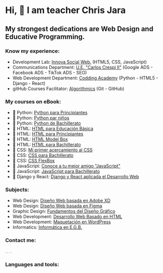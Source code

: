 # Hi, 👋  I am teacher Chris Jara



## My strongest dedications are Web Design and Educative Programming.



### Know my experience:

- Development Lab:  [Innova Social Web.]() (HTML5, CSS, JavaScript)
- Communications Department:  [U.E. "Carlos Crespi II"]() (Google ADS - Facebook ADS - TikTok ADS - SEO)
- Web Development Department: [Codding Academy]() (Python - HTML5 - Django - React)
- gitHub Courses Facilitator: [Algorithmics]() (Git - GitHub)



### My courses on eBook:

- 📙 Python: [Python para Principiantes]()
- 📙 Python: [Python par niños]()
- 📙 Python: [Python de Bachillerato]()
- 📘 HTML: [HTML para Educación Básica]()
- 📘 HTML: [HTML para Principiantes]()
- 📘 HTML: [HTML Model Box]()
- 📘 HTML: [HTML para Bachillerato]()
- 📗 CSS: [Mi primer acercamiento al CSS]()
- 📗 CSS: [CSS para Bachillerato]()
- 📗 CSS: [CSS FlexBox]()
- 📕 JavaScript: [Conoce a tu mejor amigo "JavaScript"]() 
- 📕 JavaScript: [JavaScript para Bachillerato]()
- 📔 Django y React: [Django y React aplicada el Desarrollo Web]()



### Subjects:

- Web Design: [Diseño Web basada en Adobe XD]()
- Web Design: [Diseño Web basada en Figma]()
- Graphic Design: [Fundamentos del Diseño Gráfico]()
- Web Development: [Desarrollo Web Basado en HTML]()
- Web Development: [Maquetación en WordPress]()
- Informatics: [Informática en E.G.B.]()



### Contact me:

<img src="D:\GitHub\RedMe\Imagenes_Redme\facebook.png" style="zoom:15%;" /> <img src="D:\GitHub\RedMe\Imagenes_Redme\social.png" style="zoom:15%;" /> <img src="D:\GitHub\RedMe\Imagenes_Redme\tik-tok.png" style="zoom:15%;" /> <img src="D:\GitHub\RedMe\Imagenes_Redme\whatsapp.png" style="zoom:15%;" /> 



### Languages and tools:

